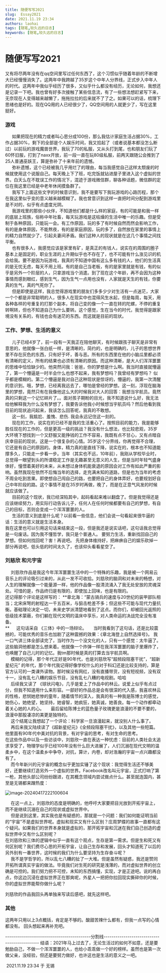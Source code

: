 ```yaml
---
title: 随便写写2021
slug:  Essay2021
date: 2021.11.19 23:34
authors: laohai
tags: [随笔,较久远的日志]
keywords: [随笔,较久远的日志]
---
```

# 随便写写2021

又有将尽两年没有在qq空间里写过任何东西了，这个习惯似乎随着年龄的不断增大已经慢慢消失了。这两年中我跨越了35岁这个中年人分界线，正式步入中年人的时代。这两年中我似乎经历了很多，又似乎什么都没有经历，无论如何，我想还是记录一下吧。我也曾有好多次接触了某些信息流，有了一些想法想赶紧写下来，无奈现在人变得越来越懒了，拖拖拉拉的后来就不了了之。如果可以的话，梳理下思绪也是好的。现在QQ用的人已经很少了，QQ空间用的人就更少了，写在这里挺好。
<!-- truncate -->
###  游戏
&ensp; &ensp; 如果把现在的精力或者叫心思分成100份，那么我估计家庭生活占据30%，工作占据30%，剩下的全部是个人娱乐时间，我又拾起了（或者说基本都没怎么断过）以前玩的游戏魔兽世界，我玩了70的私服，又从头打到尾，也和朋友们玩了60怀旧服，打到了naxx开放，前一段一直在玩80级私服，前两天跟随公会推到了25人普通巫妖王，算是弥补了十来年前的遗憾。<br/>
&ensp; &ensp; 弥补遗憾，这个已经被我几乎用烂了的理由，每当我感觉自己这样太颓废的时候就使用这个说服自己。每天晚上下了班，吃完饭就钻进屋子里进入这个虚拟的世界。白天么在不耽误工作的情况下，混迹于游戏微信群，聊各种话题，微信群的定位在我这里已经是中老年休闲摸鱼群了。<br/>
&ensp; &ensp; 我写下上面这些文字的时候意识到，我不是要写下我玩游戏的心路历程，那个在我这里似乎变的意义越来越模糊了。我也曾意识到这样一直把时间分配到游戏里是不对的，似乎有点虚度光阴。<br/>
&ensp; &ensp; 我游戏里的那些小伙伴，不知道他们都是什么样的家庭，有的可能是和我一样的底层上班族，俗称中年社畜，每天玩游戏是这枯燥的生活中唯一的乐趣。但是受制于各种原因，只能玩一会。有工作原因，玩的多了有时候自然而然会影响工作，有的是身体原因，不能熬夜，有的是家庭原因，玩的多了，自然放在家里的事情上的精力自然就少了，引起夫妻间矛盾。我们这种人的现状就是在这几个事情之间找平衡。<br/>
&ensp; &ensp; 也有很多人，我感觉应该是家里有矿，是真正的有钱人，说实在的周围的圈子基本上是固定的，职业生涯的上升期似乎也不存在了，也不可能有什么涨见识的机会给我。要不是因为玩游戏，我真的不知道中国有这么多有钱的人，他们的生活真的是无忧无虑，每天不用上班。有的是自己当老板，有的是家里就是有钱，有的似乎是另外一个阶层的人，只拿游戏当个消遣。到了现在这个年龄，再不会因为这种事情而感到眼红，感到生气，因为生气一点用也没有，人家就是天生的有钱，你要真的生气，真的气死你了。<br/>
&ensp; &ensp; 但是即使是这样，我总觉得游戏里的朋友们多多少少对生活有一点迷茫，大家一个个都是非常聪明的人，很多人在现实中也混得风生水起，但是每周，每天，用各种各样的号重复的打那个副本，将自己变的像一个一直在转的陀螺，不停的重复转啊转，但也不知道自己为什么要转。这个感觉，生在当今的时代，我觉得是跟家境没有关系的，有钱也会有迷茫的东西。而这就是目前的现状。<br/>

###  工作、梦想、生活的意义
&ensp; &ensp; 儿子已经4岁了，前一段有一天我正在陪他聊天，有时候跟孩子聊天是非常有意思的，他就像一张白纸一样，是清晰的，简约的，也是明确的，儿子的思想世界里不存在灰色的东西，只有好于坏，善与恶。所有的东西里在他的小脑瓜里都必须有清晰的定义，所有的结果也必须有清晰的原因。而这种清晰，是大人们浑浑噩噩的思维中恰恰缺少的。他突然问我：爸爸，你的梦想是什么啊。我当时直接就懵逼了，第一个懵逼是一时半会什么也想不起来，我有梦想吗？我曾经有梦想吗？ 似乎都是模糊的。第二个懵逼是我对自己这种现状是惊讶的，懵逼的，我第一次清醒的意识到。哦，梦想，已经离我远去了，哪怕是曾经的梦想。这一刻，浮现在脑海里的梦想，竟然只有在我像他这么大的时候我对大人的回答：我想当宇航员。竟然真的只剩这一个记忆碎片了。。面对孩子期盼的目光，我不知道说什么好，我无法给他解释我为什么没有梦想了，我要告诉他我小时候想当宇航员吗？然后他看到我目前的现状追问起来，我该怎么回答呢，我真的不敢想。<br/>
&ensp; &ensp; 这一刻，我尴尬、羞愧、悲伤. 我会永远记住这一刻的。<br/>
&ensp; &ensp; 现在的工作，说实在的已经不是我的生活重心了。按照目前的能力，我是能够胜任现在的工作的，但是更高一级的挑战？我没有什么想法，也比较悲观，35岁大环境下想找到一个又舒服又能挣钱的工作不容易，我既有点不甘心，又有点暗自庆幸目前的现状。这是一个很复杂的心情。35岁这个分界线，你再觉得不合理，它还是有自己的原因的。身体，精力真的是直线下降，说实在的，根本也不知道能撑多久，只能走一步看一步。当年（其实也不远，10年前），我刚从学校毕业时，总觉得一眼望到头的所谓稳定工作是无趣甚至无意义的人生，但是当时年轻气盛身体好，憧憬着美好的未来，从未想过身体机能衰退的原因会对工作有如此严重的影响。虽然我现在依然不后悔当年的选择，走充满未知的道路，但是也为当年的考虑不周全吃到苦果。即使想自己闯自己的路，也要把自己的身体弄好，也要规划好自己中年阶段的路。这个事情不是在35岁时再做，晚了，而是在正意气风发的时候就应该做了。<br/>
&ensp; &ensp; 目前的这个现状，我已经深陷其中，起码看起来难以翻盘了。但是我觉得还是应该继续努力，用实际行动告诉儿子，任何人在任何时候都要有自己的梦想，有自己的目标，否则会变成一个浑浑噩噩的人。<br/>
&ensp; &ensp; 生活的意义到底是什么呢？以前看一些信息，他们会说一句看起来很牛逼的话：生活的意义就是生活本身。<br/>
我在这里也可以引用这句话来结束这一段，但是我还是说实话吧，这句话我总觉得是一句废话。因为我不懂哲学，我只是个普通人。
要努力生活，重新找回自己的梦想。但如何找回呢？害！再说吧。
先把身体维持好，把麻痹自己的娱乐砍掉一部分再说吧，低头低的时间太久了，也该仰头看看星空了。


###  刘慈欣 和元宇宙
&ensp; &ensp;刘慈欣作品是我这今年浑浑噩噩生活中的一个特殊的乐趣，我是被一个网易云音乐上的评论吸引过来的，从此一发不可收拾。刘慈欣的脑洞和对未来的畅想，对人生的理解就像一个能量源一样，他的作品像一股清流涌入了我无处安放的灵魂深处。可惜的是，作品终归是有限的，即使加上回味，也是有限的。<br/>
还记得那个评论是这样写的：
**章北海：“蒙古骑兵的速度与20世纪的装甲部队相当；北宋床弩的射程达一千五百米，与狙击枪差不多；但这些不可能与现代力量抗衡。基础理论决定一切，未来史学派清楚地看到了这点。而你们，却被回光返照的低级技术蒙蔽，你们躺在现代文明的温床中享乐，对人类命运的决战完全没有准备。<br/>
**
&ensp; &ensp;这句话采自 《三体》中的一场辩论。
&ensp; &ensp;当时我看到了这句话，还是比较震撼的，可能优秀的音乐也加剧了这种震撼的效果：《章北海登上自然选择号》。
我一口气讲三体全部读完了，当时作为一个没文化的人，只有一个感觉：太牛逼了。这些脑洞他都是怎么想来着。他就像一个炸弹一样在我浑浑噩噩的脑子里爆炸了，也唤醒了自己儿时的记忆。我tm那时候是真的打算去当宇航员啊。<br/>
&ensp; &ensp;模糊的记得，那个年代正好是90年代，也是刘慈欣写“超频段阻塞干扰”，“超新星纪元” 的年代，那个年代我记得好像学校什么的对于科幻还是比较支持的，算是官方认可的一类课外读物。那时候没有网红，没有直播带货，没有短视频，没有双十一，没有乱七八糟的娱乐节目，没有乱七八糟的电视剧。哈哈<br/>
&ensp; &ensp;后续我又读了 《球状闪电》，几乎是爱上了作品中的林云。说爱上似乎有点过分，但我不知道用什么来形容。一部好的作品总是会有很深的代入感，我喜欢林云的性格，悲悯她悲惨的童年，随着情节的深入，我真的有一种我是陈博士的感觉，她伤心，她绝望，她坚持，她睿智，她疯狂，她真诚，她善良。每一个动作都牵动着关心她的人的心。
&ensp; &ensp;最后留给陈博士的蓝色量子玫瑰更是浪漫的不要不要的，浪漫中那股凄凉的美更是独特的。<br/>
&ensp; &ensp;这个结尾让我想起了一个评论：科学家一旦浪漫起来，就没别人什么事了。<br/>
&ensp; &ensp;再后来我又陆续读了《超新星纪元》《全频段阻塞干扰》，以及其他一些短篇。他里面有90年代中美对抗的背景，有对宇宙的思考，有对生命的思考。<br/>
在这些作品中以及一些访谈中，刘慈欣一直在表达一种忧虑：目前的人类社会太追求享受了，物理学似乎已经100年没有什么巨大进展了，人们沉溺在现代文明的温柔乡中，在这个温柔乡中争夺，对抗，算计，内卷，却对浩瀚的宇宙一点兴趣都没有了。<br/>
&ensp; &ensp;而今年新兴的元宇宙的概念似乎更加实锤了这个现状：我觉得生活还不够美好，还要继续打造另外一个虚拟的世界。Facebook改名叫元宇宙，正式打响了第一枪，其他头部公司纷纷跟进，在其概念领域内尝试做点什么。甚至就连国内，甚至是无锡都来蹭热度：

![image-20240417222100604](https://gcore.jsdelivr.net/gh/haihhhhh/myresource@master/img/202404172221003.png)

&ensp; &ensp;在这一点上，刘慈欣的态度是明确的，他呼吁大家要把目光放到开拓宇宙上，而不是继续沉溺在自己的现状或虚拟世界中。<br/>
&ensp; &ensp;但是说到这里，其实我也是有疑惑的，那就是一个问题：我们如何能证明当前的“宇宙”不是虚拟世界呢。虚拟和现实又有什么区别？庄周梦蝶的故事一直都有这个疑问。如果我们的世界本身就是虚拟的，那开拓宇宙和沉迷在我们自己创造的虚拟世界中又有什么区别呢？<br/>
在刘慈欣和三体的逻辑中似乎一直有这个观点，生存是第一需求。但是生和死又有何区别呢？我们费尽心思的开拓宇宙，让自己生存和发展，回头才知道死了以后的另外别有一番世界，这时候的我们为什么要坚持为生存奋斗呢？<br/>
&ensp; &ensp;我不是学哲学的，所以乱七八糟的扯了一大堆。但是虽然有疑惑，我还是赞同开拓所谓真实宇宙的做法。毕竟我们对生死的研究是浅薄的，而对虚拟世界的创立确是可控的。我们努力把不可控，未知的东西搞懂，实现，才是正途吧。说的再白点，你这边沉浸在虚拟世界正在那爽呢，外星人一把把你拉回现实撕碎你的时候，你的虚拟世界能帮你做什么呢？<br/>

刘慈欣的作品我回头再单独来写读后感吧，就先这样吧。<br/>

### 其他
这两年只用以上3点概括，肯定是不够的。酸甜苦辣什么都有，但我一点写的心情都没有。
回头想起来再补充吧。

-------------------------------------------分割线---------------------------------------------
结语：2021年马上过去了，无论生活过的如何不如意，还是要勉励自己，不做一个浑浑噩噩的人，也给小乖乖做一个好的榜样。虽然也是第一次做父亲，没经验，但还是要努力做好，也许这也是生活的意义之一吧。


​                                                                           																																	2021.11.19 23:34 于 无锡